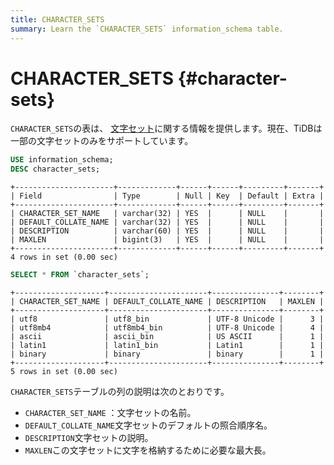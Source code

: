 ```yaml
---
title: CHARACTER_SETS
summary: Learn the `CHARACTER_SETS` information_schema table.
---
```


# CHARACTER_SETS {#character-sets}

`CHARACTER_SETS`の表は、 [文字セット](/character-set-and-collation.md)に関する情報を提供します。現在、TiDBは一部の文字セットのみをサポートしています。


```sql
USE information_schema;
DESC character_sets;
```

```
+----------------------+-------------+------+------+---------+-------+
| Field                | Type        | Null | Key  | Default | Extra |
+----------------------+-------------+------+------+---------+-------+
| CHARACTER_SET_NAME   | varchar(32) | YES  |      | NULL    |       |
| DEFAULT_COLLATE_NAME | varchar(32) | YES  |      | NULL    |       |
| DESCRIPTION          | varchar(60) | YES  |      | NULL    |       |
| MAXLEN               | bigint(3)   | YES  |      | NULL    |       |
+----------------------+-------------+------+------+---------+-------+
4 rows in set (0.00 sec)
```


```sql
SELECT * FROM `character_sets`;
```

```
+--------------------+----------------------+---------------+--------+
| CHARACTER_SET_NAME | DEFAULT_COLLATE_NAME | DESCRIPTION   | MAXLEN |
+--------------------+----------------------+---------------+--------+
| utf8               | utf8_bin             | UTF-8 Unicode |      3 |
| utf8mb4            | utf8mb4_bin          | UTF-8 Unicode |      4 |
| ascii              | ascii_bin            | US ASCII      |      1 |
| latin1             | latin1_bin           | Latin1        |      1 |
| binary             | binary               | binary        |      1 |
+--------------------+----------------------+---------------+--------+
5 rows in set (0.00 sec)
```

`CHARACTER_SETS`テーブルの列の説明は次のとおりです。

-   `CHARACTER_SET_NAME` ：文字セットの名前。
-   `DEFAULT_COLLATE_NAME`文字セットのデフォルトの照合順序名。
-   `DESCRIPTION`文字セットの説明。
-   `MAXLEN`この文字セットに文字を格納するために必要な最大長。
